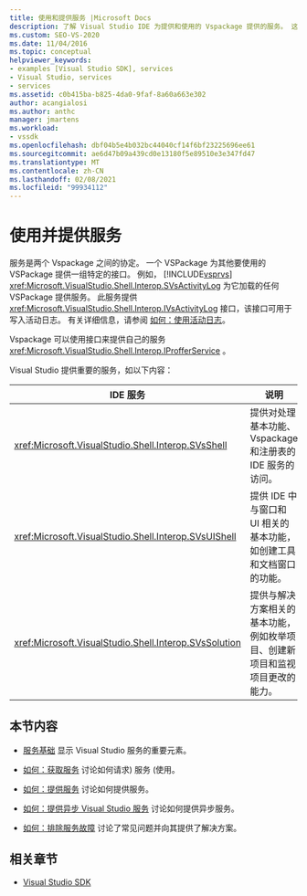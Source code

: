 ```yaml
---
title: 使用和提供服务 |Microsoft Docs
description: 了解 Visual Studio IDE 为提供和使用的 Vspackage 提供的服务。 这些文章介绍了如何获取和提供服务。
ms.custom: SEO-VS-2020
ms.date: 11/04/2016
ms.topic: conceptual
helpviewer_keywords:
- examples [Visual Studio SDK], services
- Visual Studio, services
- services
ms.assetid: c0b415ba-b825-4da0-9faf-8a60a663e302
author: acangialosi
ms.author: anthc
manager: jmartens
ms.workload:
- vssdk
ms.openlocfilehash: dbf04b5e4b032bc44040cf14f6bf23225696ee61
ms.sourcegitcommit: ae6d47b09a439cd0e13180f5e89510e3e347fd47
ms.translationtype: MT
ms.contentlocale: zh-CN
ms.lasthandoff: 02/08/2021
ms.locfileid: "99934112"
---
```

# <a name="using-and-providing-services"></a>使用并提供服务
服务是两个 Vspackage 之间的协定。 一个 VSPackage 为其他要使用的 VSPackage 提供一组特定的接口。 例如， [!INCLUDE[vsprvs](../code-quality/includes/vsprvs_md.md)] <xref:Microsoft.VisualStudio.Shell.Interop.SVsActivityLog> 为它加载的任何 VSPackage 提供服务。 此服务提供 <xref:Microsoft.VisualStudio.Shell.Interop.IVsActivityLog> 接口，该接口可用于写入活动日志。 有关详细信息，请参阅 [如何：使用活动日志](../extensibility/how-to-use-the-activity-log.md)。

 Vspackage 可以使用接口来提供自己的服务 <xref:Microsoft.VisualStudio.Shell.Interop.IProfferService> 。

 Visual Studio 提供重要的服务，如以下内容：

|IDE 服务|说明|
|-----------------|-----------------|
|<xref:Microsoft.VisualStudio.Shell.Interop.SVsShell>|提供对处理基本功能、Vspackage 和注册表的 IDE 服务的访问。|
|<xref:Microsoft.VisualStudio.Shell.Interop.SVsUIShell>|提供 IDE 中与窗口和 UI 相关的基本功能，如创建工具和文档窗口的功能。|
|<xref:Microsoft.VisualStudio.Shell.Interop.SVsSolution>|提供与解决方案相关的基本功能，例如枚举项目、创建新项目和监视项目更改的能力。|

## <a name="in-this-section"></a>本节内容
- [服务基础](../extensibility/internals/service-essentials.md) 显示 Visual Studio 服务的重要元素。

- [如何：获取服务](../extensibility/how-to-get-a-service.md) 讨论如何请求) 服务 (使用。

- [如何：提供服务](../extensibility/how-to-provide-a-service.md) 讨论如何提供服务。

- [如何：提供异步 Visual Studio 服务](../extensibility/how-to-provide-an-asynchronous-visual-studio-service.md) 讨论如何提供异步服务。

- [如何：排除服务故障](../extensibility/how-to-troubleshoot-services.md) 讨论了常见问题并向其提供了解决方案。

## <a name="related-sections"></a>相关章节
- [Visual Studio SDK](../extensibility/visual-studio-sdk.md)
